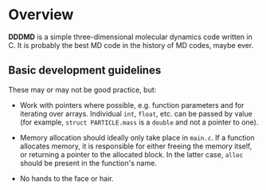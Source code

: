 # Overview
**DDDMD** is a simple three-dimensional molecular dynamics code written in C.
It is probably the best MD code in the history of MD codes, maybe ever.

## Basic development guidelines
These may or may not be good practice, but:

- Work with pointers where possible, e.g. function parameters and for iterating
over arrays.
Individual `int`, `float`, etc. can be passed by value
(for example, `struct PARTICLE.mass` is a `double` and not a pointer to one).

- Memory allocation should ideally only take place in `main.c`.
If a function allocates memory, it is responsible for either freeing the
memory itself, or returning a pointer to the allocated block.
In the latter case, `alloc` should be present in the function's name.

- No hands to the face or hair.
